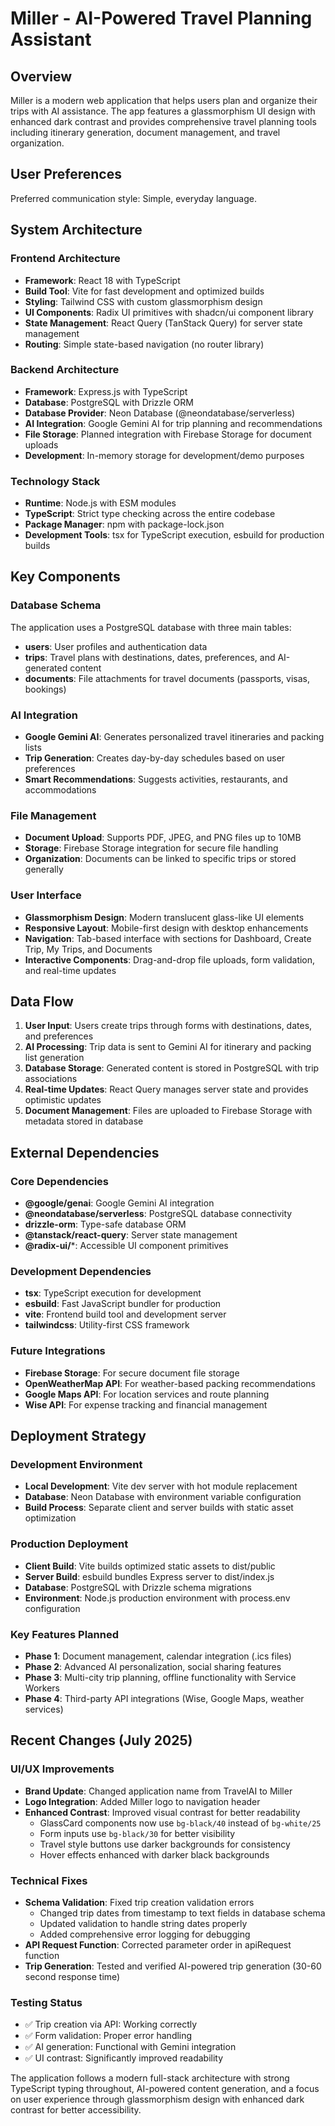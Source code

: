 # Miller - AI-Powered Travel Planning Assistant

## Overview

Miller is a modern web application that helps users plan and organize their trips with AI assistance. The app features a glassmorphism UI design with enhanced dark contrast and provides comprehensive travel planning tools including itinerary generation, document management, and travel organization.

## User Preferences

Preferred communication style: Simple, everyday language.

## System Architecture

### Frontend Architecture
- **Framework**: React 18 with TypeScript
- **Build Tool**: Vite for fast development and optimized builds
- **Styling**: Tailwind CSS with custom glassmorphism design
- **UI Components**: Radix UI primitives with shadcn/ui component library
- **State Management**: React Query (TanStack Query) for server state management
- **Routing**: Simple state-based navigation (no router library)

### Backend Architecture
- **Framework**: Express.js with TypeScript
- **Database**: PostgreSQL with Drizzle ORM
- **Database Provider**: Neon Database (@neondatabase/serverless)
- **AI Integration**: Google Gemini AI for trip planning and recommendations
- **File Storage**: Planned integration with Firebase Storage for document uploads
- **Development**: In-memory storage for development/demo purposes

### Technology Stack
- **Runtime**: Node.js with ESM modules
- **TypeScript**: Strict type checking across the entire codebase
- **Package Manager**: npm with package-lock.json
- **Development Tools**: tsx for TypeScript execution, esbuild for production builds

## Key Components

### Database Schema
The application uses a PostgreSQL database with three main tables:
- **users**: User profiles and authentication data
- **trips**: Travel plans with destinations, dates, preferences, and AI-generated content
- **documents**: File attachments for travel documents (passports, visas, bookings)

### AI Integration
- **Google Gemini AI**: Generates personalized travel itineraries and packing lists
- **Trip Generation**: Creates day-by-day schedules based on user preferences
- **Smart Recommendations**: Suggests activities, restaurants, and accommodations

### File Management
- **Document Upload**: Supports PDF, JPEG, and PNG files up to 10MB
- **Storage**: Firebase Storage integration for secure file handling
- **Organization**: Documents can be linked to specific trips or stored generally

### User Interface
- **Glassmorphism Design**: Modern translucent glass-like UI elements
- **Responsive Layout**: Mobile-first design with desktop enhancements
- **Navigation**: Tab-based interface with sections for Dashboard, Create Trip, My Trips, and Documents
- **Interactive Components**: Drag-and-drop file uploads, form validation, and real-time updates

## Data Flow

1. **User Input**: Users create trips through forms with destinations, dates, and preferences
2. **AI Processing**: Trip data is sent to Gemini AI for itinerary and packing list generation
3. **Database Storage**: Generated content is stored in PostgreSQL with trip associations
4. **Real-time Updates**: React Query manages server state and provides optimistic updates
5. **Document Management**: Files are uploaded to Firebase Storage with metadata stored in database

## External Dependencies

### Core Dependencies
- **@google/genai**: Google Gemini AI integration
- **@neondatabase/serverless**: PostgreSQL database connectivity
- **drizzle-orm**: Type-safe database ORM
- **@tanstack/react-query**: Server state management
- **@radix-ui/***: Accessible UI component primitives

### Development Dependencies
- **tsx**: TypeScript execution for development
- **esbuild**: Fast JavaScript bundler for production
- **vite**: Frontend build tool and development server
- **tailwindcss**: Utility-first CSS framework

### Future Integrations
- **Firebase Storage**: For secure document file storage
- **OpenWeatherMap API**: For weather-based packing recommendations
- **Google Maps API**: For location services and route planning
- **Wise API**: For expense tracking and financial management

## Deployment Strategy

### Development Environment
- **Local Development**: Vite dev server with hot module replacement
- **Database**: Neon Database with environment variable configuration
- **Build Process**: Separate client and server builds with static asset optimization

### Production Deployment
- **Client Build**: Vite builds optimized static assets to dist/public
- **Server Build**: esbuild bundles Express server to dist/index.js
- **Database**: PostgreSQL with Drizzle schema migrations
- **Environment**: Node.js production environment with process.env configuration

### Key Features Planned
- **Phase 1**: Document management, calendar integration (.ics files)
- **Phase 2**: Advanced AI personalization, social sharing features
- **Phase 3**: Multi-city trip planning, offline functionality with Service Workers
- **Phase 4**: Third-party API integrations (Wise, Google Maps, weather services)

## Recent Changes (July 2025)

### UI/UX Improvements
- **Brand Update**: Changed application name from TravelAI to Miller
- **Logo Integration**: Added Miller logo to navigation header
- **Enhanced Contrast**: Improved visual contrast for better readability
  - GlassCard components now use `bg-black/40` instead of `bg-white/25`
  - Form inputs use `bg-black/30` for better visibility
  - Travel style buttons use darker backgrounds for consistency
  - Hover effects enhanced with darker black backgrounds

### Technical Fixes
- **Schema Validation**: Fixed trip creation validation errors
  - Changed trip dates from timestamp to text fields in database schema
  - Updated validation to handle string dates properly
  - Added comprehensive error logging for debugging
- **API Request Function**: Corrected parameter order in apiRequest function
- **Trip Generation**: Tested and verified AI-powered trip generation (30-60 second response time)

### Testing Status
- ✅ Trip creation via API: Working correctly
- ✅ Form validation: Proper error handling
- ✅ AI generation: Functional with Gemini integration
- ✅ UI contrast: Significantly improved readability

The application follows a modern full-stack architecture with strong TypeScript typing throughout, AI-powered content generation, and a focus on user experience through glassmorphism design with enhanced dark contrast for better accessibility.